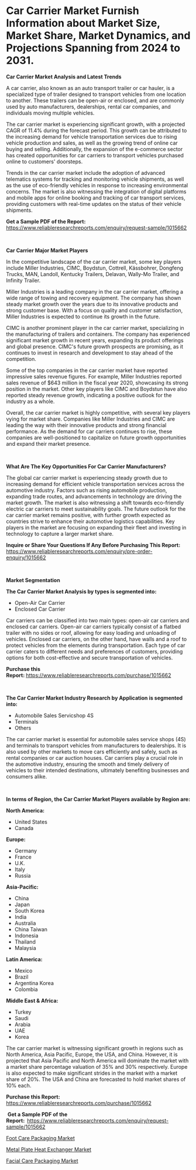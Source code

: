 <p><h1>Car Carrier Market Furnish Information about Market Size, Market Share, Market Dynamics, and Projections Spanning from 2024 to 2031.</h1></p><p><strong>Car Carrier Market Analysis and Latest Trends</strong></p>
<p><p>A car carrier, also known as an auto transport trailer or car hauler, is a specialized type of trailer designed to transport vehicles from one location to another. These trailers can be open-air or enclosed, and are commonly used by auto manufacturers, dealerships, rental car companies, and individuals moving multiple vehicles.</p><p>The car carrier market is experiencing significant growth, with a projected CAGR of 11.4% during the forecast period. This growth can be attributed to the increasing demand for vehicle transportation services due to rising vehicle production and sales, as well as the growing trend of online car buying and selling. Additionally, the expansion of the e-commerce sector has created opportunities for car carriers to transport vehicles purchased online to customers' doorsteps.</p><p>Trends in the car carrier market include the adoption of advanced telematics systems for tracking and monitoring vehicle shipments, as well as the use of eco-friendly vehicles in response to increasing environmental concerns. The market is also witnessing the integration of digital platforms and mobile apps for online booking and tracking of car transport services, providing customers with real-time updates on the status of their vehicle shipments.</p></p>
<p><strong>Get a Sample PDF of the Report:&nbsp;</strong> <a href="https://www.reliableresearchreports.com/enquiry/request-sample/1015662">https://www.reliableresearchreports.com/enquiry/request-sample/1015662</a></p>
<p>&nbsp;</p>
<p><strong>Car Carrier Major Market Players</strong></p>
<p><p>In the competitive landscape of the car carrier market, some key players include Miller Industries, CIMC, Boydstun, Cottrell, Kässbohrer, Dongfeng Trucks, MAN, Landoll, Kentucky Trailers, Delavan, Wally-Mo Trailer, and Infinity Trailer.</p><p>Miller Industries is a leading company in the car carrier market, offering a wide range of towing and recovery equipment. The company has shown steady market growth over the years due to its innovative products and strong customer base. With a focus on quality and customer satisfaction, Miller Industries is expected to continue its growth in the future.</p><p>CIMC is another prominent player in the car carrier market, specializing in the manufacturing of trailers and containers. The company has experienced significant market growth in recent years, expanding its product offerings and global presence. CIMC's future growth prospects are promising, as it continues to invest in research and development to stay ahead of the competition.</p><p>Some of the top companies in the car carrier market have reported impressive sales revenue figures. For example, Miller Industries reported sales revenue of $643 million in the fiscal year 2020, showcasing its strong position in the market. Other key players like CIMC and Boydstun have also reported steady revenue growth, indicating a positive outlook for the industry as a whole.</p><p>Overall, the car carrier market is highly competitive, with several key players vying for market share. Companies like Miller Industries and CIMC are leading the way with their innovative products and strong financial performance. As the demand for car carriers continues to rise, these companies are well-positioned to capitalize on future growth opportunities and expand their market presence.</p></p>
<p>&nbsp;</p>
<p><strong>What Are The Key Opportunities For Car Carrier Manufacturers?</strong></p>
<p><p>The global car carrier market is experiencing steady growth due to increasing demand for efficient vehicle transportation services across the automotive industry. Factors such as rising automobile production, expanding trade routes, and advancements in technology are driving the market growth. The market is also witnessing a shift towards eco-friendly electric car carriers to meet sustainability goals. The future outlook for the car carrier market remains positive, with further growth expected as countries strive to enhance their automotive logistics capabilities. Key players in the market are focusing on expanding their fleet and investing in technology to capture a larger market share.</p></p>
<p><strong>Inquire or Share Your Questions If Any Before Purchasing This Report:</strong> <a href="https://www.reliableresearchreports.com/enquiry/pre-order-enquiry/1015662">https://www.reliableresearchreports.com/enquiry/pre-order-enquiry/1015662</a></p>
<p>&nbsp;</p>
<p><strong>Market Segmentation</strong></p>
<p><strong>The Car Carrier Market Analysis by types is segmented into:</strong></p>
<p><ul><li>Open-Air Car Carrier</li><li>Enclosed Car Carrier</li></ul></p>
<p><p>Car carriers can be classified into two main types: open-air car carriers and enclosed car carriers. Open-air car carriers typically consist of a flatbed trailer with no sides or roof, allowing for easy loading and unloading of vehicles. Enclosed car carriers, on the other hand, have walls and a roof to protect vehicles from the elements during transportation. Each type of car carrier caters to different needs and preferences of customers, providing options for both cost-effective and secure transportation of vehicles.</p></p>
<p><strong>Purchase this Report:&nbsp;</strong><a href="https://www.reliableresearchreports.com/purchase/1015662">https://www.reliableresearchreports.com/purchase/1015662</a></p>
<p>&nbsp;</p>
<p><strong>The Car Carrier Market Industry Research by Application is segmented into:</strong></p>
<p><ul><li>Automobile Sales Servicshop 4S</li><li>Terminals</li><li>Others</li></ul></p>
<p><p>The car carrier market is essential for automobile sales service shops (4S) and terminals to transport vehicles from manufacturers to dealerships. It is also used by other markets to move cars efficiently and safely, such as rental companies or car auction houses. Car carriers play a crucial role in the automotive industry, ensuring the smooth and timely delivery of vehicles to their intended destinations, ultimately benefiting businesses and consumers alike.</p></p>
<p>&nbsp;</p>
<p><strong>In terms of Region, the Car Carrier Market Players available by Region are:</strong></p>
<p>
    <p> <strong> North America: </strong>
        <ul>
            <li>United States</li>
            <li>Canada</li>
        </ul>
        </p> 
    <p> <strong> Europe: </strong>
        <ul>
            <li>Germany</li>
            <li>France</li>
            <li>U.K.</li>
            <li>Italy</li>
            <li>Russia</li>
        </ul>
        </p> 
    <p> <strong> Asia-Pacific: </strong>
        <ul>
            <li>China</li>
            <li>Japan</li>
            <li>South Korea</li>
            <li>India</li>
            <li>Australia</li>
            <li>China Taiwan</li>
            <li>Indonesia</li>
            <li>Thailand</li>
            <li>Malaysia</li>
        </ul>
        </p> 
    <p> <strong> Latin America: </strong>
        <ul>
            <li>Mexico</li>
            <li>Brazil</li>
            <li>Argentina Korea</li>
            <li>Colombia</li>
        </ul>
        </p> 
    <p> <strong> Middle East & Africa: </strong>
        <ul>
            <li>Turkey</li>
            <li>Saudi</li>
            <li>Arabia</li>
            <li>UAE</li>
            <li>Korea</li>
        </ul>
    </p>
    </p>
<p><p>The car carrier market is witnessing significant growth in regions such as North America, Asia Pacific, Europe, the USA, and China. However, it is projected that Asia Pacific and North America will dominate the market with a market share percentage valuation of 35% and 30% respectively. Europe is also expected to make significant strides in the market with a market share of 20%. The USA and China are forecasted to hold market shares of 10% each.</p></p>
<p><strong>Purchase this Report: </strong><a href="https://www.reliableresearchreports.com/purchase/1015662">https://www.reliableresearchreports.com/purchase/1015662</a></p>
<p>&nbsp;<strong>Get a Sample PDF of the Report:&nbsp;&nbsp;</strong><a href="https://www.reliableresearchreports.com/enquiry/request-sample/1015662">https://www.reliableresearchreports.com/enquiry/request-sample/1015662</a></p>
<p><strong></strong></p>
<p><p><a href="https://view.publitas.com/reportprime-1/foot-care-packaging-market-research-report-unlocks-analysis-on-the-market-financial-status-market-size-and-market-revenue-upto-2030/">Foot Care Packaging Market</a></p><p><a href="https://view.publitas.com/reportprime-1/metal-plate-heat-exchanger-market-share-market-new-trends-analysis-report-by-type-by-application-by-end-use-by-region-and-segment-forecasts-2023-2030/">Metal Plate Heat Exchanger Market</a></p><p><a href="https://view.publitas.com/reportprime-1/facial-care-packaging-market-size-market-share-and-global-market-analysis-report-2023-2030/">Facial Care Packaging Market</a></p></p>